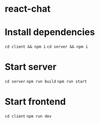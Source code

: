 # react-chat

# Install dependencies

`cd client && npm i`
`cd server && npm i`

# Start server

`cd server`
`npm run build`
`npm run start`

# Start frontend

`cd client`
`npm run dev`